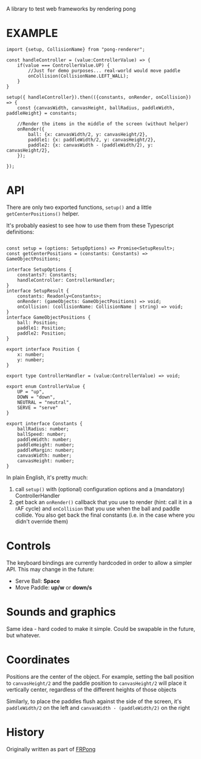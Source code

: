 A library to test web frameworks by rendering pong

# EXAMPLE

```
import {setup, CollisionName} from "pong-renderer";

const handleController = (value:ControllerValue) => {
    if(value === ControllerValue.UP) {
        //Just for demo purposes... real-world would move paddle
        onCollision(CollisionName.LEFT_WALL);
    }
}

setup({ handleController}).then(({constants, onRender, onCollision}) => {
    const {canvasWidth, canvasHeight, ballRadius, paddleWidth, paddleHeight} = constants;

    //Render the items in the middle of the screen (without helper)
    onRender({
        ball: {x: canvasWidth/2, y: canvasHeight/2},
        paddle1: {x: paddleWidth/2, y: canvasHeight/2},
        paddle2: {x: canvasWidth - (paddleWidth/2), y: canvasHeight/2},
    });

});
```

# API

There are only two exported functions, `setup()` and a little `getCenterPositions()` helper.

It's probably easiest to see how to use them from these Typescript definitions:

```

const setup = (options: SetupOptions) => Promise<SetupResult>;
const getCenterPositions = (constants: Constants) => GameObjectPositions;

interface SetupOptions {
    constants?: Constants;
    handleController: ControllerHandler;
}
interface SetupResult {
    constants: Readonly<Constants>;
    onRender: (gameObjects: GameObjectPositions) => void;
    onCollision: (collisionName: CollisionName | string) => void;
}
interface GameObjectPositions {
    ball: Position;
    paddle1: Position;
    paddle2: Position;
}

export interface Position {
    x: number;
    y: number;
}

export type ControllerHandler = (value:ControllerValue) => void;

export enum ControllerValue {
    UP = "up",
    DOWN = "down",
    NEUTRAL = "neutral",
    SERVE = "serve"
}

export interface Constants {
    ballRadius: number; 
    ballSpeed: number; 
    paddleWidth: number; 
    paddleHeight: number; 
    paddleMargin: number; 
    canvasWidth: number; 
    canvasHeight: number;
}
```

In plain English, it's pretty much: 

1. call `setup()` with (optional) configuration options and a (mandatory) ControllerHandler
2. get back an `onRender()` callback that you use to render (hint: call it in a rAF cycle) and `onCollision` that you use when the ball and paddle collide. You also get back the final constants (i.e. in the case where you didn't override them)

# Controls

The keyboard bindings are currently hardcoded in order to allow a simpler API. This may change in the future:

* Serve Ball: **Space**
* Move Paddle: **up/w** or **down/s**

# Sounds and graphics

Same idea - hard coded to make it simple. Could be swapable in the future, but whatever.

# Coordinates 

Positions are the center of the object. For example, setting the ball position to `canvasHeight/2` and the paddle position to `canvasHeight/2` will place it vertically center, regardless of the different heights of those objects

Similarly, to place the paddles flush against the side of the screen, it's `paddleWidth/2` on the left and `canvasWidth - (paddleWidth/2)` on the right

# History

Originally written as part of [FRPong](https://github.com/dakom/frpong)
